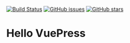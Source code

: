 [![Build Status](https://travis-ci.com/ayanamiblhx/docs.svg?branch=main)](https://travis-ci.com/ayanamiblhx/docs)
[![GitHub issues](https://img.shields.io/github/issues/ayanamiblhx/docs)](https://github.com/ayanamiblhx/docs/issues)
[![GitHub stars](https://img.shields.io/github/stars/ayanamiblhx/docs)](https://github.com/ayanamiblhx/docs/stargazers)

# Hello VuePress
